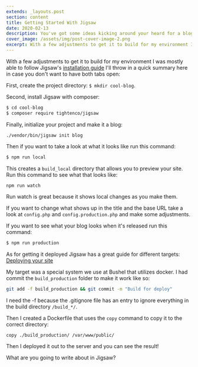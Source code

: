 ```yaml
---
extends: _layouts.post
section: content
title: Getting Started With Jigsaw
date: 2020-02-13
description: You've got some ideas kicking around your heard for a blog. You know how to use Laravel pretty well and want to get to writing things down now! Jigsaw the Laravel based static site generator may be just what you need.
cover_image: /assets/img/post-cover-image-2.png
excerpt: With a few adjustments to get it to build for my environment I was mostly able to follow Jigsaw's installation guide.
---
```


With a few adjustments to get it to build for my environment I was mostly able to follow Jigsaw's [installation guide](https://jigsaw.tighten.co/docs/installation/) I'll throw in a quick summary here in case you don't want to have both tabs open:

First, create the project directory: `$ mkdir cool-blog`.

Second, install Jigsaw with composer:
```bash
$ cd cool-blog
$ composer require tightenco/jigsaw
```

Finally, initialize your project and make it a blog:
```
./vendor/bin/jigsaw init blog
```

Then if you want to take a look at what it looks like run this command:
```bash
$ npm run local
```

This creates a `build_local` directory that allows you to preview your site. Run this command to see what that looks like:
```bash
npm run watch
```
Run watch is great because it shows local changes as you make them.

If you want to change what shows up in the title and the base URL take a look at `config.php` and `config.production.php` and make some adjustments. 

If you want to see what your blog looks when it's released run this command:
```bash
$ npm run production
```

As for getting it deployed Jigsaw has a great guide for different targets:
[Deploying your site](https://jigsaw.tighten.co/docs/deploying-your-site/)

My target was a special system we use at Bushel that utilizes docker. I had commit the `build_production` folder to make it work like so:

```bash
git add -f build_production && git commit -m "Build for deploy"
```

I need the -f because the .gitignore file has an entry to ignore everything in the build directory `/build_*/`.

Then I created a Dockerfile that uses the `copy` command to copy it to the correct directory:
```
copy ./build_production/ /var/www/public/
```

Then I deployed it out to the server and you can see the result!

What are you going to write about in Jigsaw?